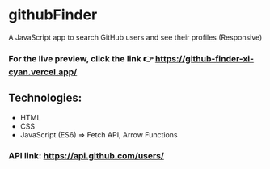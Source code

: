 # githubFinder
A JavaScript app to search GitHub users and see their profiles (Responsive)
### For the live preview, click the link 👉 https://github-finder-xi-cyan.vercel.app/
## Technologies:
* HTML
* CSS
* JavaScript (ES6) => Fetch API, Arrow Functions


### API link: https://api.github.com/users/
